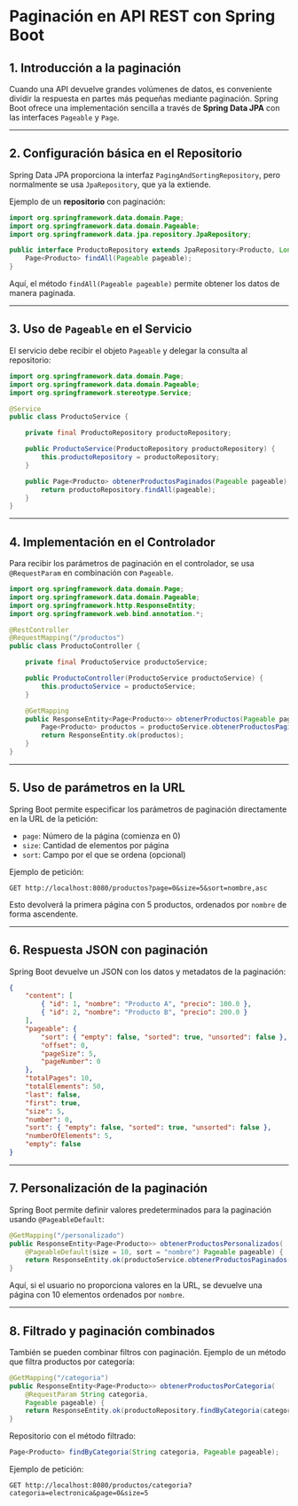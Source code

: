 # **Paginación en API REST con Spring Boot**
## **1. Introducción a la paginación**
Cuando una API devuelve grandes volúmenes de datos, es conveniente dividir la respuesta en partes más pequeñas mediante paginación. Spring Boot ofrece una implementación sencilla a través de **Spring Data JPA** con las interfaces `Pageable` y `Page`.

---

## **2. Configuración básica en el Repositorio**
Spring Data JPA proporciona la interfaz `PagingAndSortingRepository`, pero normalmente se usa `JpaRepository`, que ya la extiende.

Ejemplo de un **repositorio** con paginación:
```java
import org.springframework.data.domain.Page;
import org.springframework.data.domain.Pageable;
import org.springframework.data.jpa.repository.JpaRepository;

public interface ProductoRepository extends JpaRepository<Producto, Long> {
    Page<Producto> findAll(Pageable pageable);
}
```
Aquí, el método `findAll(Pageable pageable)` permite obtener los datos de manera paginada.

---

## **3. Uso de `Pageable` en el Servicio**
El servicio debe recibir el objeto `Pageable` y delegar la consulta al repositorio:

```java
import org.springframework.data.domain.Page;
import org.springframework.data.domain.Pageable;
import org.springframework.stereotype.Service;

@Service
public class ProductoService {

    private final ProductoRepository productoRepository;

    public ProductoService(ProductoRepository productoRepository) {
        this.productoRepository = productoRepository;
    }

    public Page<Producto> obtenerProductosPaginados(Pageable pageable) {
        return productoRepository.findAll(pageable);
    }
}
```

---

## **4. Implementación en el Controlador**
Para recibir los parámetros de paginación en el controlador, se usa `@RequestParam` en combinación con `Pageable`.

```java
import org.springframework.data.domain.Page;
import org.springframework.data.domain.Pageable;
import org.springframework.http.ResponseEntity;
import org.springframework.web.bind.annotation.*;

@RestController
@RequestMapping("/productos")
public class ProductoController {

    private final ProductoService productoService;

    public ProductoController(ProductoService productoService) {
        this.productoService = productoService;
    }

    @GetMapping
    public ResponseEntity<Page<Producto>> obtenerProductos(Pageable pageable) {
        Page<Producto> productos = productoService.obtenerProductosPaginados(pageable);
        return ResponseEntity.ok(productos);
    }
}
```

---

## **5. Uso de parámetros en la URL**
Spring Boot permite especificar los parámetros de paginación directamente en la URL de la petición:

- `page`: Número de la página (comienza en 0)
- `size`: Cantidad de elementos por página
- `sort`: Campo por el que se ordena (opcional)

Ejemplo de petición:
```
GET http://localhost:8080/productos?page=0&size=5&sort=nombre,asc
```
Esto devolverá la primera página con 5 productos, ordenados por `nombre` de forma ascendente.

---

## **6. Respuesta JSON con paginación**
Spring Boot devuelve un JSON con los datos y metadatos de la paginación:

```json
{
    "content": [
        { "id": 1, "nombre": "Producto A", "precio": 100.0 },
        { "id": 2, "nombre": "Producto B", "precio": 200.0 }
    ],
    "pageable": {
        "sort": { "empty": false, "sorted": true, "unsorted": false },
        "offset": 0,
        "pageSize": 5,
        "pageNumber": 0
    },
    "totalPages": 10,
    "totalElements": 50,
    "last": false,
    "first": true,
    "size": 5,
    "number": 0,
    "sort": { "empty": false, "sorted": true, "unsorted": false },
    "numberOfElements": 5,
    "empty": false
}
```

---

## **7. Personalización de la paginación**
Spring Boot permite definir valores predeterminados para la paginación usando `@PageableDefault`:

```java
@GetMapping("/personalizado")
public ResponseEntity<Page<Producto>> obtenerProductosPersonalizados(
    @PageableDefault(size = 10, sort = "nombre") Pageable pageable) {
    return ResponseEntity.ok(productoService.obtenerProductosPaginados(pageable));
}
```
Aquí, si el usuario no proporciona valores en la URL, se devuelve una página con 10 elementos ordenados por `nombre`.

---

## **8. Filtrado y paginación combinados**
También se pueden combinar filtros con paginación. Ejemplo de un método que filtra productos por categoría:

```java
@GetMapping("/categoria")
public ResponseEntity<Page<Producto>> obtenerProductosPorCategoria(
    @RequestParam String categoria,
    Pageable pageable) {
    return ResponseEntity.ok(productoRepository.findByCategoria(categoria, pageable));
}
```

Repositorio con el método filtrado:

```java
Page<Producto> findByCategoria(String categoria, Pageable pageable);
```

Ejemplo de petición:
```
GET http://localhost:8080/productos/categoria?categoria=electronica&page=0&size=5
```
